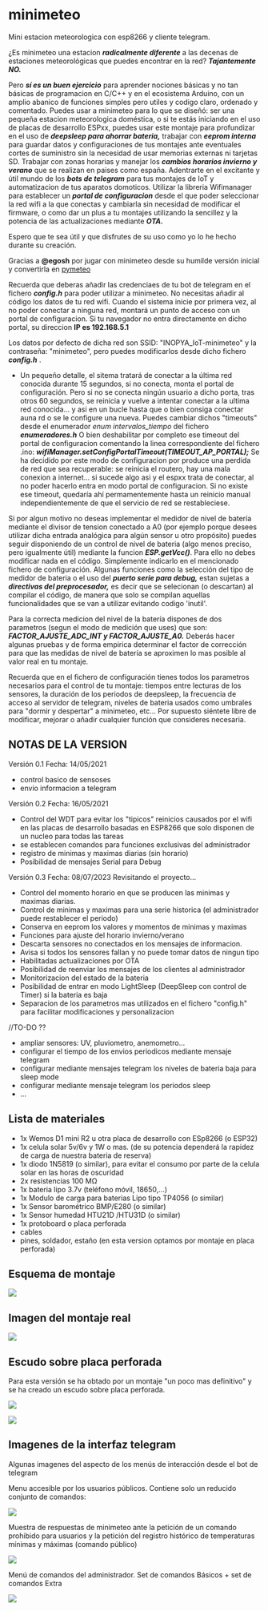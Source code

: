 # minimeteo

Mini estacion meteorologica con esp8266 y cliente telegram.

¿Es minimeteo una estacion ***radicalmente diferente*** a las decenas de estaciones meteorológicas que puedes encontrar en la red?
***Tajantemente NO.***

Pero ***sí es un buen ejercicio*** para aprender nociones básicas y no tan básicas de programacion en C/C++ y en el ecosistema Arduino, con un amplio abanico de funciones simples pero utiles y codigo claro, ordenado y comentado.
Puedes usar a minimeteo para lo que se diseñó: ser una pequeña estacion meteorologica doméstica, o si te estás iniciando en el uso de placas de desarrollo  ESPxx, puedes usar este montaje para profundizar en el uso de ***deepsleep para ahorrar bateria,*** trabajar con ***eeprom interna*** para guardar datos y configuraciones de tus montajes ante eventuales cortes de suministro sin la necesidad de usar memorias externas ni tarjetas SD. Trabajar con zonas horarias y manejar los ***cambios horarios invierno y verano*** que se realizan en paises como españa. Adentrarte en el excitante y útil mundo de los ***bots de telegram*** para tus montajes de IoT y automatizacion de tus aparatos domoticos. Utilizar la libreria Wifimanager para establecer un ***portal de configuracion*** desde el que poder seleccionar la red wifi a la que conectas y cambiarla sin necesidad de modificar el firmware, o como dar un plus a tu montajes utilizando la sencillez y la potencia de las actualizaciones mediante ***OTA.***

Espero que te sea útil y que disfrutes de su uso como yo lo he hecho durante su creación.

Gracias a **@egosh** por jugar con minimeteo desde su humilde versión inicial y convertirla en [pymeteo](https://github.com/egosh/PyMeteo)


Recuerda que deberas añadir las credenciaes de tu bot de telegram en el fichero ***config.h*** para poder utilizar a minimeteo.
No necesitas añadir al código los datos de tu red wifi. Cuando el sistema inicie por primera vez, al no poder conectar a ninguna red, montará un punto de acceso con un portal de configuracion. Si tu navegador no entra directamente en dicho portal, su direccion **IP es 192.168.5.1**

Los datos por defecto de dicha red son SSID: "INOPYA_IoT-minimeteo" y la contraseña: "minimeteo", pero puedes modificarlos desde dicho fichero ***config.h*** .
* Un pequeño detalle, el sitema tratará de conectar a la última red conocida durante 15 segundos, si no conecta, monta el portal de configuración. Pero si no se conecta ningún usuario a dicho porta, tras otros 60 segundos, se reinicia y vuelve a intentar conectar a la ultima red conocida... y asi en un bucle hasta que o bien consiga conectar auna rd o se le configure una nueva. Puedes cambiar dichos "timeouts" desde el enumerador _enum intervalos_tiempo_ del fichero ***enumeradores.h***
O bien deshabilitar por completo ese timeout del portal de configuracion comentando la linea correspondiente del fichero .ino:
***wifiManager.setConfigPortalTimeout(TIMEOUT_AP_PORTAL);***
Se ha decidido por este modo de configuracion por produce una perdida de red que sea recuperable: se reinicia el routero, hay una mala conexion a internet... si sucede algo asi y el espxx trata de conectar, al no poder hacerlo entra en modo portal de configuracion. Si no existe ese timeout, quedaría ahí permamentemente hasta un reinicio manual independientemente de que el servicio de red se restableciese.

Si por algun motivo no deseas implementar el medidor de nivel de batería mediante el divisor de tension conectado a A0 (por ejemplo porque desees utilizar dicha entrada analógica para algún sensor u otro propósito) puedes seguir disponiendo de un control de nivel de  bateria (algo menos preciso, pero igualmente útil) mediante la funcion ***ESP.getVcc()***.
Para ello no debes modificar nada en el código. Simplemente indicarlo en el mencionado fichero de configuración.
Algunas funciones como la selección del tipo de medidor de bateria o el uso del ***puerto serie para debug,*** estan sujetas a ***directivas del preprocesador,*** es decir que se selecionan (o descartan) al compilar el código, de manera que solo se compilan aquellas funcionalidades que se van a utilizar evitando codigo 'inutil'.

Para la correcta medicion del nivel de la batería dispones de dos parametros (segun el modo de medición que uses) que son: ***FACTOR_AJUSTE_ADC_INT y FACTOR_AJUSTE_A0.*** 
Deberás hacer algunas pruebas y de forma empirica determinar el factor de corrección para que las medidas de nivel de batería se aproximen lo mas posible al valor real en tu montaje.

Recuerda que en el fichero de configuración tienes todos los parametros necesarios para el control de tu montaje: tiempos entre lecturas de los sensores, la duración de los periodos de deepsleep, la frecuencia de acceso al servidor de telegram, niveles de bateria usados como umbrales para "dormir y despertar" a minimeteo, etc... 
Por supuesto siéntete libre de modificar, mejorar o añadir cualquier función que consideres necesaria.



## NOTAS DE LA VERSION  

Versión 0.1       Fecha: 14/05/2021
- control basico de sensoses
- envio informacion a telegram

Versión 0.2       Fecha: 16/05/2021
- Control del WDT para evitar los "tipicos" reinicios causados por el wifi en las placas de desarrollo basadas en ESP8266 que solo disponen de un nucleo para todas las tareas
- se establecen comandos para funciones exclusivas del administrador 
- registro de minimas y maximas diarias (sin horario)
- Posibilidad de mensajes Serial para Debug

Versión 0.3      Fecha: 08/07/2023 
Revisitando el proyecto...
- Control del momento horario en que se producen las minimas y maximas diarias.
- Control de minimas y maximas para una serie historica (el administrador puede restablecer el periodo)
- Conserva en eeprom los valores y momentos de minimas y maximas
- Funciones para ajuste del horario invierno/verano
- Descarta sensores no conectados en los mensajes de informacion.
- Avisa si todos los sensores fallan y no puede tomar datos de ningun tipo
- Habilitadas actualizaciones por OTA 
- Posibilidad de reenviar los mensajes de los clientes al administrador
- Monitorizacion del estado de la bateria
- Posibilidad de entrar en modo LightSleep (DeepSleep con control de Timer) si la bateria es baja 
- Separacion de los parametros mas utilizados en el fichero "config.h" para facilitar modificaciones y personalizacion


//TO-DO ??
- ampliar sensores: UV, pluviometro, anemometro... 
- configurar el tiempo de los envios periodicos mediante mensaje telegram
- configurar mediante mensajes telegram los niveles de bateria baja para sleep mode
- configurar mediante mensaje telegram los periodos sleep
- ...
	  



## Lista de materiales

- 1x Wemos D1 mini R2 u otra placa de desarrollo con ESp8266 (o ESP32)
- 1x celula solar 5v/6v y 1W o mas. (de su potencia dependerá la rapidez de carga de nuestra bateria de reserva)
- 1x diodo 1N5819 (o similar), para evitar el consumo por parte de la celula solar en las horas de oscuridad
- 2x resistencias 100 MΩ
- 1x bateria lipo 3.7v (teléfono móvil, 18650,...)
- 1x Modulo de carga para baterias Lipo tipo TP4056 (o similar)
- 1x Sensor barométrico BMP/E280 (o similar)
- 1x Sensor humedad HTU21D /HTU31D (o similar)
- 1x protoboard o placa perforada
- cables 
- pines, soldador, estaño (en esta version optamos por montaje en placa perforada) 


## Esquema de montaje

![](./imagenes/sche-wemos-miniMETEO.png)



##  Imagen del montaje real

![](./imagenes/hard-minimeteo-componentes.jpg)



## Escudo sobre placa perforada
Para esta versión se ha obtado por un montaje "un poco mas definitivo" y se ha creado un escudo sobre placa perforada.

![](./imagenes/hard-minimteo-escudo-up.jpg)

![](./imagenes/hard-minimteo-wemos-en-escudo.jpg)



## Imagenes de la interfaz telegram

Algunas imagenes del aspecto de los menús de interacción desde el bot de telegram

Menu accesible por los usuarios públicos. 
Contiene solo un reducido conjunto de comandos:

![](./imagenes/soft-menu-usuario.png)

Muestra de respuestas de minimeteo ante la petición de un comando prohibido para usuarios y la petición del registro histórico de temperaturas mínimas y máximas (comando público)

![](./imagenes/sof-registro-historico.png)

Menú de comandos del administrador. Set de comandos Básicos + set de comandos Extra

![](./imagenes/sof-menu-admin.png)


